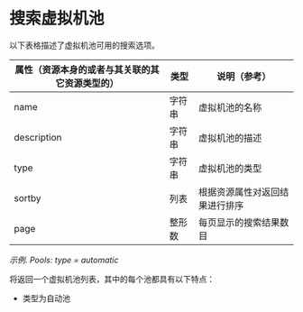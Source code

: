 # 搜索虚拟机池

以下表格描述了虚拟机池可用的搜索选项。

|属性（资源本身的或者与其关联的其它资源类型的）|类型|说明（参考）|
|----------------------------------------------|----|------------|
|name|字符串|虚拟机池的名称|
|description|字符串|虚拟机池的描述|
|type|字符串|虚拟机池的类型|
|sortby|列表|根据资源属性对返回结果进行排序|
|page|整形数|每页显示的搜索结果数目|

*示例*.
*Pools: type = automatic*

将返回一个虚拟机池列表，其中的每个池都具有以下特点：

-   类型为自动池
